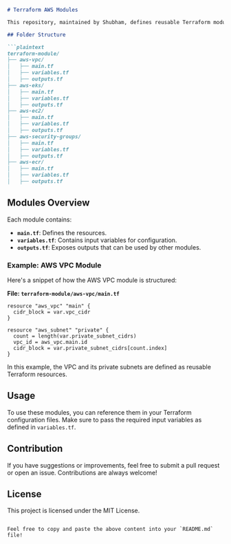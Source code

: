 ```markdown
# Terraform AWS Modules

This repository, maintained by Shubham, defines reusable Terraform modules for various AWS resources. These modules are self-contained and can be called from other repositories, making resource management in AWS simpler and more efficient.

## Folder Structure

```plaintext
terraform-module/
├── aws-vpc/
│   ├── main.tf
│   ├── variables.tf
│   ├── outputs.tf
├── aws-eks/
│   ├── main.tf
│   ├── variables.tf
│   ├── outputs.tf
├── aws-ec2/
│   ├── main.tf
│   ├── variables.tf
│   ├── outputs.tf
├── aws-security-groups/
│   ├── main.tf
│   ├── variables.tf
│   ├── outputs.tf
├── aws-ecr/
│   ├── main.tf
│   ├── variables.tf
│   ├── outputs.tf
```

## Modules Overview

Each module contains:
- **`main.tf`**: Defines the resources.
- **`variables.tf`**: Contains input variables for configuration.
- **`outputs.tf`**: Exposes outputs that can be used by other modules.

### Example: AWS VPC Module

Here's a snippet of how the AWS VPC module is structured:

**File: `terraform-module/aws-vpc/main.tf`**

```hcl
resource "aws_vpc" "main" {
  cidr_block = var.vpc_cidr
}

resource "aws_subnet" "private" {
  count = length(var.private_subnet_cidrs)
  vpc_id = aws_vpc.main.id
  cidr_block = var.private_subnet_cidrs[count.index]
}
```

In this example, the VPC and its private subnets are defined as reusable Terraform resources.

## Usage

To use these modules, you can reference them in your Terraform configuration files. Make sure to pass the required input variables as defined in `variables.tf`.

## Contribution

If you have suggestions or improvements, feel free to submit a pull request or open an issue. Contributions are always welcome!

## License

This project is licensed under the MIT License.
```

Feel free to copy and paste the above content into your `README.md` file!
